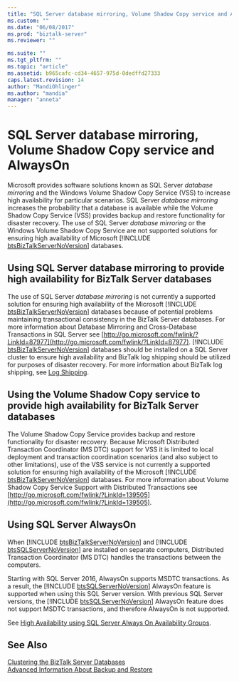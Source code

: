 ```yaml
---
title: "SQL Server database mirroring, Volume Shadow Copy service and AlwaysOn | Microsoft Docs"
ms.custom: ""
ms.date: "06/08/2017"
ms.prod: "biztalk-server"
ms.reviewer: ""

ms.suite: ""
ms.tgt_pltfrm: ""
ms.topic: "article"
ms.assetid: b965cafc-cd34-4657-975d-0dedffd27333
caps.latest.revision: 14
author: "MandiOhlinger"
ms.author: "mandia"
manager: "anneta"
---
```

# SQL Server database mirroring, Volume Shadow Copy service and AlwaysOn
Microsoft provides software solutions known as SQL Server <em>database mirroring</em> and the Windows Volume Shadow Copy Service (VSS) to increase high availability for particular scenarios. SQL Server <em>database mirroring</em> increases the probability that a database is available while the Volume Shadow Copy Service (VSS) provides backup and restore functionality for disaster recovery. The use of SQL Server <em>database mirroring</em> or the Windows Volume Shadow Copy Service are not supported solutions for ensuring high availability of Microsoft [!INCLUDE [btsBizTalkServerNoVersion](../includes/btsbiztalkservernoversion-md.md)] databases.  
  
## Using SQL Server database mirroring to provide high availability for BizTalk Server databases  
 The use of SQL Server <em>database mirroring</em> is not currently a supported solution for ensuring high availability of the Microsoft [!INCLUDE [btsBizTalkServerNoVersion](../includes/btsbiztalkservernoversion-md.md)] databases because of potential problems maintaining transactional consistency in the BizTalk Server databases. For more information about Database Mirroring and Cross-Database Transactions in SQL Server see [http://go.microsoft.com/fwlink/?LinkId=87977](http://go.microsoft.com/fwlink/?LinkId=87977). [!INCLUDE [btsBizTalkServerNoVersion](../includes/btsbiztalkservernoversion-md.md)] databases should be installed on a SQL Server cluster to ensure high availability and BizTalk log shipping should be utilized for purposes of disaster recovery. For more information about BizTalk log shipping, see [Log Shipping](../core/log-shipping.md).  
  
## Using the Volume Shadow Copy service to provide high availability for BizTalk Server databases  
 The Volume Shadow Copy Service provides backup and restore functionality for disaster recovery. Because Microsoft Distributed Transaction Coordinator (MS DTC) support for VSS it is limited to local deployment and transaction coordination scenarios (and also subject to other limitations), use of the VSS service is not currently a supported solution for ensuring high availability of the Microsoft [!INCLUDE [btsBizTalkServerNoVersion](../includes/btsbiztalkservernoversion-md.md)] databases. For more information about Volume Shadow Copy Service Support with Distributed Transactions see [http://go.microsoft.com/fwlink/?LinkId=139505](http://go.microsoft.com/fwlink/?LinkId=139505).  
  
## Using SQL Server AlwaysOn 
 When [!INCLUDE [btsBizTalkServerNoVersion](../includes/btsbiztalkservernoversion-md.md)] and [!INCLUDE [btsSQLServerNoVersion](../includes/btssqlservernoversion-md.md)] are installed on separate computers, Distributed Transaction Coordinator (MS DTC) handles the transactions between the computers. 
 
Starting with SQL Server 2016, AlwaysOn supports MSDTC transactions. As a result, the [!INCLUDE [btsSQLServerNoVersion](../includes/btssqlservernoversion-md.md)] AlwaysOn feature is supported when using this SQL Server version. With previous SQL Server versions, the [!INCLUDE [btsSQLServerNoVersion](../includes/btssqlservernoversion-md.md)] AlwaysOn feature does not support MSDTC transactions, and therefore AlwaysOn is not supported. 

See [High Availability using SQL Server Always On Availability Groups](../core/high-availability-using-sql-server-always-on-availability-groups.md).
  
## See Also  
 [Clustering the BizTalk Server Databases](../core/clustering-the-biztalk-server-databases1.md)   
 [Advanced Information About Backup and Restore](../core/advanced-information-about-backup-and-restore1.md)